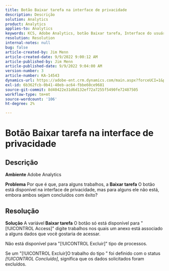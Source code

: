 ```yaml
---
title: Botão Baixar tarefa na interface de privacidade
description: Descrição
solution: Analytics
product: Analytics
applies-to: Analytics
keywords: KCS, Adobe Analytics, botão Baixar tarefa, Interface do usuário de privacidade
resolution: Resolution
internal-notes: null
bug: false
article-created-by: Jim Menn
article-created-date: 9/9/2022 9:00:12 AM
article-published-by: Jim Menn
article-published-date: 9/9/2022 9:04:00 AM
version-number: 3
article-number: KA-14543
dynamics-url: https://adobe-ent.crm.dynamics.com/main.aspx?forceUCI=1&pagetype=entityrecord&etn=knowledgearticle&id=df343ccf-1d30-ed11-9db1-0022480866ad
exl-id: 6b362fcb-0b41-40eb-ac64-fbbe60ce9681
source-git-commit: 8d40422e31d6d132ef72a7255f5490fe72487505
workflow-type: tm+mt
source-wordcount: '106'
ht-degree: 2%

---
```


# Botão Baixar tarefa na interface de privacidade

## Descrição


<b>Ambiente</b>
Adobe Analytics

<b>Problema</b>
Por que é que, para alguns trabalhos, a <b>Baixar tarefa</b> O botão está disponível na interface de privacidade, mas para alguns ele não está, embora ambos sejam concluídos com êxito?


## Resolução


<b>Solução</b>
A variável<b> Baixar tarefa</b> O botão só está disponível para &quot;[!UICONTROL Access]&quot; digite trabalhos nos quais um anexo está associado a alguns dados que você gostaria de acessar.

Não está disponível para &quot;[!UICONTROL Excluir]&quot; tipo de processos.

Se um &quot;[!UICONTROL Excluir]O trabalho do tipo &quot; foi definido com o status *[!UICONTROL Concluído]*, significa que os dados solicitados foram excluídos.
